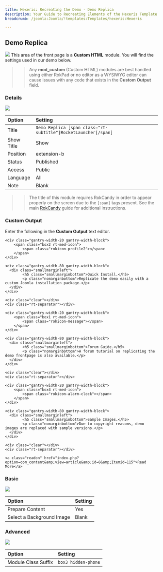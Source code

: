 ```yaml
---
title: Hexeris: Recreating the Demo - Demo Replica
description: Your Guide to Recreating Elements of the Hexeris Template for Joomla
breadcrumb: /joomla:Joomla/!templates:Templates/hexeris:Hexeris

---
```


Demo Replica
-----
![][demo]
This area of the front page is a **Custom HTML** module. You will find the settings used in our demo below.

>> Any **mod_custom** (Custom HTML) modules are best handled using either RokPad or no editor as a WYSIWYG editor can cause issues with any code that exists in the **Custom Output** field.

### Details
![][demo2]

| Option            | Setting                                                        |  
| :---------------- | :------------------------------------------------------------- |  
| Title             | `Demo Replica [span class="rt-subtitle"]RocketLauncher[/span]` |  
| Show Title        | Show                                                           |  
| Position          | extension-b                                                    |  
| Status            | Published                                                      |  
| Access            | Public                                                         |  
| Language          | All                                                            |  
| Note              | Blank                                                          |  

>> The title of this module requires RokCandy in order to appear properly on the screen due to the `[span]` tags present. See the main [RokCandy](../../extensions/rokcandy/rokcandy_use.md#rokcandy-use-in-rockettheme-template-demos) guide for additional instructions.

### Custom Output
Enter the following in the **Custom Output** text editor.

~~~
<div class="gantry-width-20 gantry-width-block">
	<span class="box2 rt-med-icon">
		<span class="rokicon-profile2"></span>
	</span>
</div>

<div class="gantry-width-80 gantry-width-block">
  <div class="smallmarginleft">
		<h5 class="smallmarginbottom">Quick Install.</h5>
		<p class="nomarginbottom">Replicate the demo easily with a custom Joomla installation package.</p>
  </div>
</div>

<div class="clear"></div>
<div class="rt-separator"></div> 

<div class="gantry-width-20 gantry-width-block">
	<span class="box1 rt-med-icon">
		<span class="rokicon-message"></span>
	</span>
</div>

<div class="gantry-width-80 gantry-width-block">
  <div class="smallmarginleft">
		<h5 class="smallmarginbottom">Forum Guide.</h5>
		<p class="nomarginbottom">A forum tutorial on replicating the demo frontpage is also available.</p>
  </div>
</div>

<div class="clear"></div>
<div class="rt-separator"></div> 

<div class="gantry-width-20 gantry-width-block">
	<span class="box4 rt-med-icon">
		<span class="rokicon-alarm-clock"></span>
	</span>
</div>

<div class="gantry-width-80 gantry-width-block">
  <div class="smallmarginleft">
		<h5 class="smallmarginbottom">Sample Images.</h5>
		<p class="nomarginbottom">Due to copyright reasons, demo images are replaced with sample versions.</p>
  </div>
</div>

<div class="clear"></div>
<div class="rt-separator"></div> 

<a class="readon" href="index.php?option=com_content&amp;view=article&amp;id=8&amp;Itemid=115">Read More</a>
~~~

### Basic
![][demo3]

| Option                    | Setting |  
| :------------------------ | :------ |  
| Prepare Content           | Yes     |  
| Select a Background Image | Blank   |

### Advanced
![][demo4]

| Option              | Setting                   |  
| :------------------ | :------------------------ |  
| Module Class Suffix | `box3 hidden-phone` |

[demo]: assets/demo_5.jpeg
[demo2]: assets/replica_1.jpeg
[demo3]: assets/replica_2.jpeg
[demo4]: assets/replica_3.jpeg
